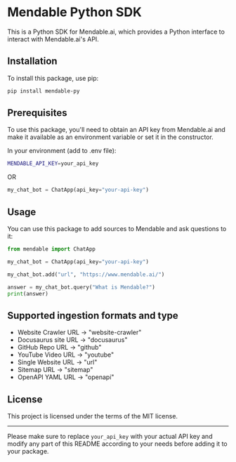 # Mendable Python SDK

This is a Python SDK for Mendable.ai, which provides a Python interface to interact with Mendable.ai's API.

## Installation

To install this package, use pip:

```bash
pip install mendable-py
```

## Prerequisites

To use this package, you'll need to obtain an API key from Mendable.ai and make it available as an environment variable or set it in the constructor.

In your environment (add to .env file):

```bash
MENDABLE_API_KEY=your_api_key
```

OR

```python
my_chat_bot = ChatApp(api_key="your-api-key")
```


## Usage

You can use this package to add sources to Mendable and ask questions to it:

```python
from mendable import ChatApp

my_chat_bot = ChatApp(api_key="your-api-key")

my_chat_bot.add("url", "https://www.mendable.ai/")

answer = my_chat_bot.query("What is Mendable?")
print(answer)
```

## Supported ingestion formats and type

- Website Crawler URL -> "website-crawler"
- Docusaurus site URL -> "docusaurus"
- GitHub Repo URL -> "github"
- YouTube Video URL -> "youtube"
- Single Website URL -> "url"
- Sitemap URL -> "sitemap"
- OpenAPI YAML URL -> "openapi"


## License

This project is licensed under the terms of the MIT license.

---

Please make sure to replace `your_api_key` with your actual API key and modify any part of this README according to your needs before adding it to your package.
